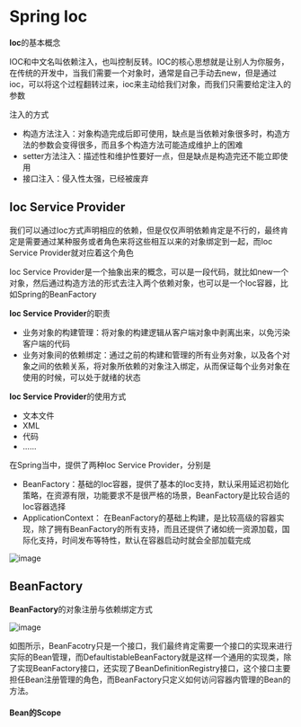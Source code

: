 # Spring Ioc

**Ioc**的基本概念

IOC和中文名叫依赖注入，也叫控制反转。IOC的核心思想就是让别人为你服务，在传统的开发中，当我们需要一个对象时，通常是自己手动去new，但是通过ioc，可以将这个过程翻转过来，ioc来主动给我们对象，而我们只需要给定注入的参数

注入的方式

- 构造方法注入：对象构造完成后即可使用，缺点是当依赖对象很多时，构造方法的参数会变得很多，而且多个构造方法可能造成维护上的困难
- setter方法注入：描述性和维护性要好一点，但是缺点是构造完还不能立即使用
- 接口注入：侵入性太强，已经被废弃

## Ioc Service Provider

我们可以通过Ioc方式声明相应的依赖，但是仅仅声明依赖肯定是不行的，最终肯定是需要通过某种服务或者角色来将这些相互以来的对象绑定到一起，而Ioc Service Provider就对应着这个角色

Ioc Service Provider是一个抽象出来的概念，可以是一段代码，就比如new一个对象，然后通过构造方法的形式去注入两个依赖对象，也可以是一个Ioc容器，比如Spring的BeanFactory

**Ioc Service Provider**的职责

- 业务对象的构建管理：将对象的构建逻辑从客户端对象中剥离出来，以免污染客户端的代码
- 业务对象间的依赖绑定：通过之前的构建和管理的所有业务对象，以及各个对象之间的依赖关系，将对象所依赖的对象注入绑定，从而保证每个业务对象在使用的时候，可以处于就绪的状态

**Ioc Service Provider**的使用方式

- 文本文件
- XML
- 代码
- ......

在Spring当中，提供了两种Ioc Service Provider，分别是

- BeanFactory：基础的Ioc容器，提供了基本的Ioc支持，默认采用延迟初始化策略，在资源有限，功能要求不是很严格的场景，BeanFactory是比较合适的Ioc容器选择
- ApplicationContext： 在BeanFactory的基础上构建，是比较高级的容器实现，除了拥有BeanFactory的所有支持，而且还提供了诸如统一资源加载，国际化支持，时间发布等特性，默认在容器启动时就会全部加载完成

![image](http://tvax2.sinaimg.cn/large/006A5NwJgy1gk0ir6unnej31260c6wgk.jpg)

## BeanFactory

**BeanFactory**的对象注册与依赖绑定方式

![image](http://tvax1.sinaimg.cn/large/006A5NwJgy1gk0istqgozj30xk0bq411.jpg)

如图所示，BeanFacotry只是一个接口，我们最终肯定需要一个接口的实现来进行实际的Bean管理，而DefaultistableBeanFactory就是这样一个通用的实现类，除了实现BeanFactory接口，还实现了BeanDefinitionRegistry接口，这个接口主要担任Bean注册管理的角色，而BeanFactory只定义如何访问容器内管理的Bean的方法。

#### Bean的Scope

